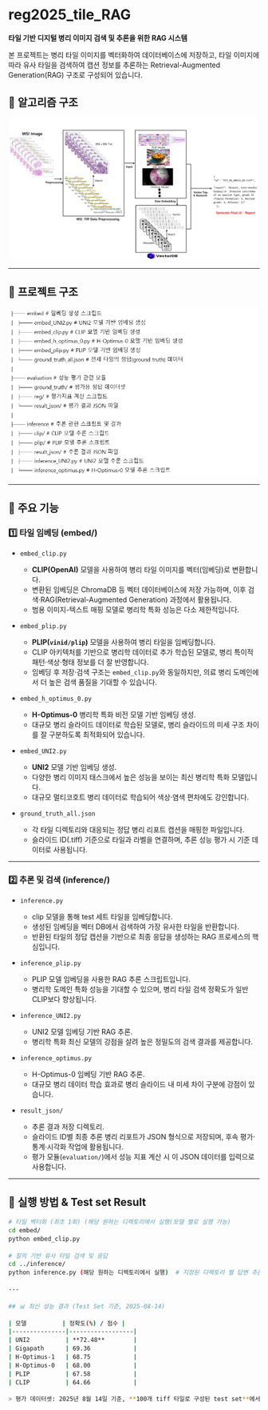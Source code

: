 # reg2025_tile_RAG

**타일 기반 디지털 병리 이미지 검색 및 추론을 위한 RAG 시스템**

본 프로젝트는 병리 타일 이미지를 벡터화하여 데이터베이스에 저장하고, 타일 이미지에 따라 유사 타일을 검색하여 캡션 정보를 추론하는 Retrieval-Augmented Generation(RAG) 구조로 구성되어 있습니다.


## 📁 알고리즘 구조

![Alt text](tile_RAG.png)


---

## 📁 프로젝트 구조

![Alt text](project.png)

---

## 🔧 주요 기능

### 1️⃣ 타일 임베딩 (embed/)

- `embed_clip.py`  
  - **CLIP(OpenAI)** 모델을 사용하여 병리 타일 이미지를 벡터(임베딩)로 변환합니다.
  - 변환된 임베딩은 ChromaDB 등 벡터 데이터베이스에 저장 가능하며, 이후 검색·RAG(Retrieval-Augmented Generation) 과정에서 활용됩니다.
  - 범용 이미지-텍스트 매핑 모델로 병리학 특화 성능은 다소 제한적입니다.

- `embed_plip.py`  
  - **PLIP(`vinid/plip`)** 모델을 사용하여 병리 타일을 임베딩합니다.  
  - CLIP 아키텍처를 기반으로 병리학 데이터로 추가 학습된 모델로, 병리 특이적 패턴·색상·형태 정보를 더 잘 반영합니다.
  - 임베딩 후 저장·검색 구조는 `embed_clip.py`와 동일하지만, 의료 병리 도메인에서 더 높은 검색 품질을 기대할 수 있습니다.

- `embed_h_optimus_0.py`  
  - **H-Optimus-0** 병리학 특화 비전 모델 기반 임베딩 생성.
  - 대규모 병리 슬라이드 데이터로 학습된 모델로, 병리 슬라이드의 미세 구조 차이를 잘 구분하도록 최적화되어 있습니다.

- `embed_UNI2.py`  
  - **UNI2** 모델 기반 임베딩 생성.
  - 다양한 병리 이미지 태스크에서 높은 성능을 보이는 최신 병리학 특화 모델입니다.
  - 대규모 멀티코호트 병리 데이터로 학습되어 색상·염색 편차에도 강인합니다.

- `ground_truth_all.json`  
  - 각 타일 디렉토리와 대응되는 정답 병리 리포트 캡션을 매핑한 파일입니다.
  - 슬라이드 ID(.tiff) 기준으로 타일과 라벨을 연결하며, 추론 성능 평가 시 기준 데이터로 사용됩니다.

---

### 2️⃣ 추론 및 검색 (inference/)

- `inference.py`  
  - clip 모델을 통해 test 세트 타일을 임베딩합니다.  
  - 생성된 임베딩을 벡터 DB에서 검색하여 가장 유사한 타일을 반환합니다.
  - 반환된 타일의 정답 캡션을 기반으로 최종 응답을 생성하는 RAG 프로세스의 핵심입니다.

- `inference_plip.py`  
  - PLIP 모델 임베딩을 사용한 RAG 추론 스크립트입니다.
  - 병리학 도메인 특화 성능을 기대할 수 있으며, 병리 타일 검색 정확도가 일반 CLIP보다 향상됩니다.

- `inference_UNI2.py`  
  - UNI2 모델 임베딩 기반 RAG 추론.
  - 병리학 특화 최신 모델의 강점을 살려 높은 정밀도의 검색 결과를 제공합니다.

- `inference_optimus.py`  
  - H-Optimus-0 임베딩 기반 RAG 추론.
  - 대규모 병리 데이터 학습 효과로 병리 슬라이드 내 미세 차이 구분에 강점이 있습니다.

- `result_json/`  
  - 추론 결과 저장 디렉토리.
  - 슬라이드 ID별 최종 추론 병리 리포트가 JSON 형식으로 저장되며, 후속 평가·통계·시각화 작업에 활용됩니다.
  - 평가 모듈(`evaluation/`)에서 성능 지표 계산 시 이 JSON 데이터를 입력으로 사용합니다.


---

## 🚀 실행 방법 & Test set Result

```bash
# 타일 벡터화 (최초 1회) (해당 원하는 디렉토리에서 실행(모델 별로 실행 가능) 
cd embed/
python embed_clip.py

# 질의 기반 유사 타일 검색 및 응답
cd ../inference/
python inference.py (해당 원하는 디렉토리에서 실행)  # 지정된 디렉토리 별 답변 추론.

---

## 📊 최신 성능 결과 (Test Set 기준, 2025-08-14)

| 모델          | 정확도(%) / 점수 |
|---------------|------------------|
| UNI2          | **72.48**        |
| Gigapath      | 69.36            |
| H-Optimus-1   | 68.75            |
| H-Optimus-0   | 68.00            |
| PLIP          | 67.58            |
| CLIP          | 64.66            |

> 평가 데이터셋: 2025년 8월 14일 기준, **100개 tiff 타일로 구성된 test set**에서 reg2025 챌린지에서 제공한 **캡션과의 일치도**를 기준으로, 동일한 RAG 파이프라인 구성에서 모델별 임베딩 결과를 비교한 성능 지표입니다.




